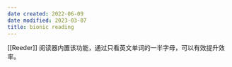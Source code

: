 ```yaml
---
date created: 2022-06-09
date modified: 2023-03-07
title: bionic reading
---
```


[[Reeder]] 阅读器内置该功能，通过只看英文单词的一半字母，可以有效提升效率。
